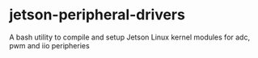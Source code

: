 # jetson-peripheral-drivers
A bash utility to compile and setup Jetson Linux kernel modules for adc, pwm and iio peripheries
